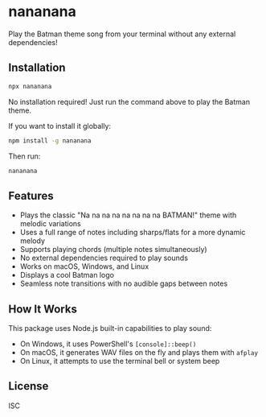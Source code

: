 # nananana

Play the Batman theme song from your terminal without any external dependencies!

## Installation

```bash
npx nananana
```

No installation required! Just run the command above to play the Batman theme.

If you want to install it globally:

```bash
npm install -g nananana
```

Then run:

```bash
nananana
```

## Features

- Plays the classic "Na na na na na na na na BATMAN!" theme with melodic variations
- Uses a full range of notes including sharps/flats for a more dynamic melody
- Supports playing chords (multiple notes simultaneously)
- No external dependencies required to play sounds
- Works on macOS, Windows, and Linux
- Displays a cool Batman logo
- Seamless note transitions with no audible gaps between notes

## How It Works

This package uses Node.js built-in capabilities to play sound:
- On Windows, it uses PowerShell's `[console]::beep()`
- On macOS, it generates WAV files on the fly and plays them with `afplay`
- On Linux, it attempts to use the terminal bell or system beep

## License

ISC
